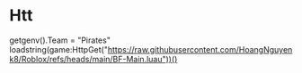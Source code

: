 # Htt
getgenv().Team = "Pirates" loadstring(game:HttpGet("https://raw.githubusercontent.com/HoangNguyenk8/Roblox/refs/heads/main/BF-Main.luau"))()
